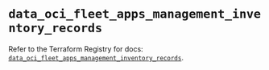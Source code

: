 # `data_oci_fleet_apps_management_inventory_records`

Refer to the Terraform Registry for docs: [`data_oci_fleet_apps_management_inventory_records`](https://registry.terraform.io/providers/hashicorp/oci/7.19.0/docs/data-sources/fleet_apps_management_inventory_records).
